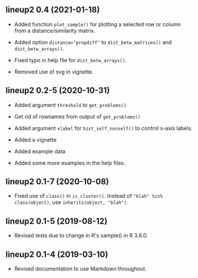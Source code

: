 ## lineup2 0.4 (2021-01-18)

- Added function `plot_sample()` for plotting a selected row or column
  from a distance/similarity matrix.

- Added option `distance="propdiff"` to `dist_betw_matrices()` and
  `dist_betw_arrays()`.

- Fixed typo in help file for `dist_betw_arrays()`.

- Removed use of svg in vignette.


## lineup2 0.2-5 (2020-10-31)

- Added argument `threshold` to `get_problems()`

- Get rid of rownames from output of `get_problems()`

- Added argument `xlabel` for `hist_self_nonself()` to control x-axis labels.

- Added a vignette

- Added example data

- Added some more examples in the help files.


## lineup2 0.1-7 (2020-10-08)

- Fixed use of `class()` in `is_cluster()`. Instead of
  `"blah" %in% class(object)`, use `inherits(object, "blah")`.


## lineup2 0.1-5 (2019-08-12)

- Revised tests due to change in R's sample() in R 3.6.0.


## lineup2 0.1-4 (2019-03-10)

- Revised documentation to use Markdown throughout.
